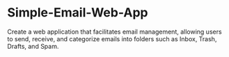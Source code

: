 # Simple-Email-Web-App
Create a web application that facilitates email management, allowing users to send, receive, and categorize emails into folders such as Inbox, Trash, Drafts, and Spam.

